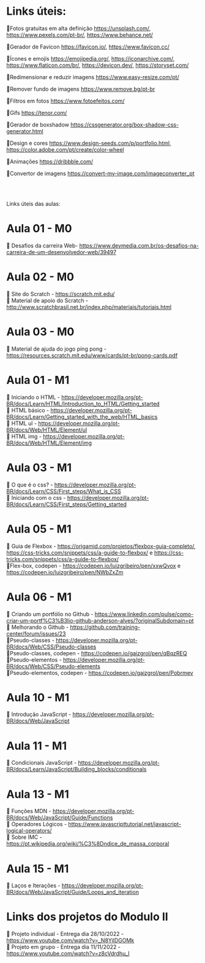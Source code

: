 # Links úteis:

📌Fotos gratuitas em alta definição
https://unsplash.com/, 
https://www.pexels.com/pt-br/, 
https://www.behance.net/ 

📌Gerador de Favicon
https://favicon.io/,
https://www.favicon.cc/  <br>

📌Ícones e emojis
https://emojipedia.org/,
https://iconarchive.com/,
https://www.flaticon.com/br/,
https://devicon.dev/,
https://storyset.com/  

📌Redimensionar e reduzir imagens
https://www.easy-resize.com/pt/  <br>

📌Remover fundo de imagens
https://www.remove.bg/pt-br  <br>

📌Filtros em fotos
https://www.fotoefeitos.com/  <br>

📌Gifs
https://tenor.com/  <br>

📌Gerador de boxshadow
https://cssgenerator.org/box-shadow-css-generator.html  <br>

📌Design e cores
https://www.design-seeds.com/p/portfolio.html,
https://color.adobe.com/pt/create/color-wheel 

📌Animações
https://dribbble.com/  <br>

📌Convertor de imagens
https://convert-my-image.com/imageconverter_pt <br>


<br><br>

Links úteis das aulas:

# Aula 01 - M0 

📌 Desafios da carreira Web-  https://www.devmedia.com.br/os-desafios-na-carreira-de-um-desenvolvedor-web/39497

# Aula 02 - M0 
📌 Site do Scratch - https://scratch.mit.edu/
<br>
📌 Material de apoio do Scratch -http://www.scratchbrasil.net.br/index.php/materiais/tutoriais.html

# Aula 03 - M0
📌  Material de ajuda do jogo ping pong - https://resources.scratch.mit.edu/www/cards/pt-br/pong-cards.pdf

# Aula 01 - M1
📌 Iniciando o HTML - https://developer.mozilla.org/pt-BR/docs/Learn/HTML/Introduction_to_HTML/Getting_started<br>
📌 HTML básico - https://developer.mozilla.org/pt-BR/docs/Learn/Getting_started_with_the_web/HTML_basics<br>
📌 HTML ul - https://developer.mozilla.org/pt-BR/docs/Web/HTML/Element/ul<br>
📌 HTML img - https://developer.mozilla.org/pt-BR/docs/Web/HTML/Element/img 

# Aula 03 - M1
📌 O que é o css? - https://developer.mozilla.org/pt-BR/docs/Learn/CSS/First_steps/What_is_CSS<br>
📌 Iniciando com o css - https://developer.mozilla.org/pt-BR/docs/Learn/CSS/First_steps/Getting_started

# Aula 05 - M1
📌 Guia de Flexbox - https://origamid.com/projetos/flexbox-guia-completo/,  https://css-tricks.com/snippets/css/a-guide-to-flexbox/ e https://css-tricks.com/snippets/css/a-guide-to-flexbox/<br>
📌Flex-box, codepen - https://codepen.io/luizgribeiro/pen/xxwQvox e https://codepen.io/luizgribeiro/pen/NWbZxZm

# Aula 06 - M1
📌 Criando um portfólio no Github - https://www.linkedin.com/pulse/como-criar-um-portf%C3%B3lio-github-anderson-alves/?originalSubdomain=pt<br>
📌 Melhorando o Github - https://github.com/training-center/forum/issues/23<br>
📌Pseudo-classes - https://developer.mozilla.org/pt-BR/docs/Web/CSS/Pseudo-classes<br>
📌Pseudo-classes, codepen - https://codepen.io/gaizgrol/pen/qBqzREQ<br>
📌Pseudo-elementos - https://developer.mozilla.org/pt-BR/docs/Web/CSS/Pseudo-elements<br>
📌Pseudo-elementos, codepen - https://codepen.io/gaizgrol/pen/Pobrmev

# Aula 10 - M1
📌 Introdução JavaScript - https://developer.mozilla.org/pt-BR/docs/Web/JavaScript

# Aula 11 - M1
📌 Condicionais JavaScript - https://developer.mozilla.org/pt-BR/docs/Learn/JavaScript/Building_blocks/conditionals<br>

# Aula 13 - M1
📌 Funções MDN - https://developer.mozilla.org/pt-BR/docs/Web/JavaScript/Guide/Functions <br>
📌 Operadores Lógicos - https://www.javascripttutorial.net/javascript-logical-operators/ <br>
📌 Sobre IMC - https://pt.wikipedia.org/wiki/%C3%8Dndice_de_massa_corporal

# Aula 15 - M1
📌 Laços e Iterações - https://developer.mozilla.org/pt-BR/docs/Web/JavaScript/Guide/Loops_and_iteration


# Links dos projetos do Modulo II
📌 Projeto individual - Entrega dia 28/10/2022 - https://www.youtube.com/watch?v=_N8YilDGOMk <br> 
📌 Projeto em grupo - Entrega dia 11/11/2022 - https://www.youtube.com/watch?v=z8cVdrdhu_I
